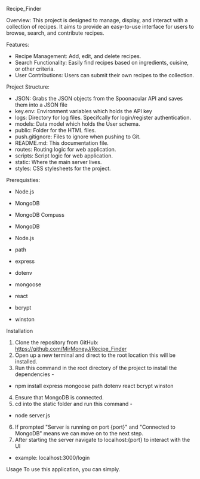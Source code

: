 Recipe_Finder

Overview: 
This project is designed to manage, display, and interact with a collection of recipes. It aims to provide an easy-to-use interface for users to browse, search, and contribute recipes.

Features:
- Recipe Management: Add, edit, and delete recipes.
- Search Functionality: Easily find recipes based on ingredients, cuisine, or other criteria.
- User Contributions: Users can submit their own recipes to the collection.

Project Structure:
- JSON: Grabs the JSON objects from the Spoonacular API and saves them into a JSON file
- key.env: Environment variables which holds the API key
- logs: Directory for log files. Specifcally for login/register authentication. 
- models: Data model which holds the User schema.
- public: Folder for the HTML files.
- push.gitignore: Files to ignore when pushing to Git.
- README.md: This documentation file.
- routes: Routing logic for web application.
- scripts: Script logic for web application.
- static: Where the main server lives.
- styles: CSS stylesheets for the project.

Prerequisties:
- Node.js
- MongoDB
- MongoDB Compass

- MongoDB
- Node.js
- path
- express
- dotenv
- mongoose
- react
- bcrypt
- winston

Installation
1. Clone the repository from GitHub: https://github.com/MirMoneyJ/Recipe_Finder
2. Open up a new terminal and direct to the root location this will be installed.
3. Run this command in the root directory of the project to install the dependencies - 
  - npm install express mongoose path dotenv react bcrypt winston
4. Ensure that MongoDB is connected.
5. cd into the static folder and run this command -
  - node server.js
6. If prompted "Server is running on port {port}" and "Connected to MongoDB" means we can move on to the next step.
7. After starting the server navigate to localhost:{port} to interact with the UI
  - example: localhost:3000/login

Usage
To use this application, you can simply.
